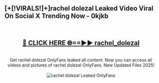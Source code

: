 <h2>[+[!VIRALS!]+]rachel dolezal Leaked Video Viral On Social X Trending Now - 0kjkb</h2>
<br>
<div align="center">
<h2><a href="https://libra.edu.pl?rachel_dolezal" rel="nofollow">🔴 CLICK HERE 🌐==►► rachel_dolezal</a></h2>
<br>
Get rachel dolezal OnlyFans leaked all content. Now you can access all videos and pictures of rachel dolezal OnlyFans. New Updated Files 2025!
<br>
<br>
<a href="https://libra.edu.pl?rachel_dolezal" rel="nofollow" data-target="animated-image.originalLink"><img src="https://i.ibb.co.com/WyWwxjT/player-gif2.gif" alt="rachel dolezal Leaked OnlyFans" style="max-width: 100%; display: inline-block;" data-target="animated-image.originalImage"></a>
</div>
<br>